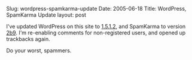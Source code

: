 Slug: wordpress-spamkarma-update
Date: 2005-06-18
Title: WordPress, SpamKarma Update
layout: post

I&#39;ve updated WordPress on this site to <a href="http://wordpress.org/download/">1.5.1.2</a>, and SpamKarma to version <a href="http://unknowngenius.com/blog/wordpress/spam-karma/dev/">2b9</a>. I&#39;m re-enabling comments for non-registered users, and opened up trackbacks again.

Do your worst, spammers.
